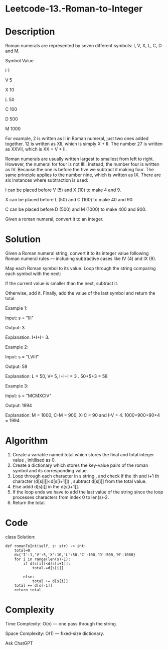 # Leetcode-13.-Roman-to-Integer
# Description
Roman numerals are represented by seven different symbols: I, V, X, L, C, D and M.

Symbol       Value

I             1

V             5

X             10

L             50

C             100

D             500

M             1000

For example, 2 is written as II in Roman numeral, just two ones added together. 12 is written as XII, which is simply X + II. The number 27 is written as XXVII, which is XX + V + II.

Roman numerals are usually written largest to smallest from left to right. However, the numeral for four is not IIII. Instead, the number four is written as IV. Because the one is before the five we subtract it making four. The same principle applies to the number nine, which is written as IX. There are six instances where subtraction is used:

I can be placed before V (5) and X (10) to make 4 and 9.

X can be placed before L (50) and C (100) to make 40 and 90. 

C can be placed before D (500) and M (1000) to make 400 and 900.

Given a roman numeral, convert it to an integer.

 # Solution
 Given a Roman numeral string, convert it to its integer value following Roman numeral rules — including subtractive cases like IV (4) and IX (9).

Map each Roman symbol to its value. Loop through the string comparing each symbol with the next:

If the current value is smaller than the next, subtract it.

Otherwise, add it. Finally, add the value of the last symbol and return the total.

Example 1:

Input: s = "III"

Output: 3

Explanation: I+I+I= 3.

Example 2:

Input: s = "LVIII"

Output: 58

Explanation: L = 50, V= 5, I+I+I = 3 . 50+5+3 = 58

Example 3:

Input: s = "MCMXCIV"

Output: 1994

Explanation: M = 1000, C-M = 900, X-C = 90 and I-V = 4. 1000+900+90+4 = 1994
# Algorithm
1. Create a variable named total which stores the final and total integer value , initilised as 0.
2. Create a dictionary which stores the key-value pairs of the roman symbol and its corresponding value.
3. Loop through each character in s string , and check if the ith and i+1 th character (d[s[i]]<d[s[i+1]]) , subtract d[s[i]] from the total value.
4. Else addd d[s[i]] in the d[s[i+1]].
5. If the loop ends we have to add the last value of the string since the loop processes  characters from index 0 to len(s)-2.
6. Return the total.
# Code
class Solution:

    def romanToInt(self, s: str) -> int:
        total=0
        d={'I':1,'V':5,'X':10,'L':50,'C':100,'D':500,'M':1000}
        for i in range(len(s)-1):
            if d[s[i]]<d[s[i+1]]:
                total-=d[s[i]]

            else:
                total += d[s[i]]
        total += d[s[-1]]
        return total
# Complexity
Time Complexity: O(n) — one pass through the string.

Space Complexity: O(1) — fixed-size dictionary.





Ask ChatGPT
